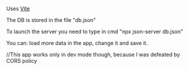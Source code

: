 Uses [Vite](https://vitejs.dev/)

The DB is stored in the file "db.json"

To launch the server you need to type in cmd "npx json-server db.json"

You can: load more data in the app, change it and save it.

//This app works only in dev mode though, because I was defeated by CORS policy
